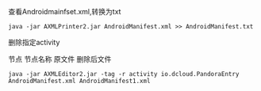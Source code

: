 查看Androidmainfset.xml,转换为txt

```shell
java -jar AXMLPrinter2.jar AndroidManifest.xml >> AndroidManifest.txt
```

删除指定activity

节点 节点名称 原文件 删除后文件

```shell
java -jar AXMLEditor2.jar -tag -r activity io.dcloud.PandoraEntry AndroidManifest.xml AndroidManifest1.xml
```

